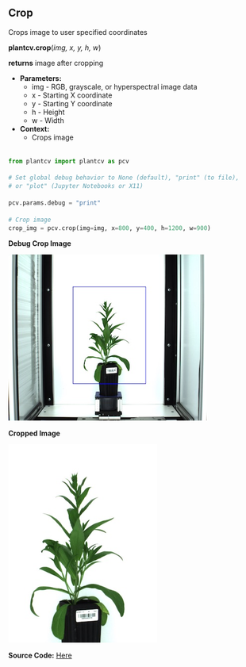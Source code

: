 ## Crop

Crops image to user specified coordinates 

**plantcv.crop**(*img, x, y, h, w*)

**returns** image after cropping 

- **Parameters:**
    - img - RGB, grayscale, or hyperspectral image data
    - x - Starting X coordinate
    - y - Starting Y coordinate 
    - h - Height 
    - w - Width
- **Context:**
    - Crops image 
    

```python

from plantcv import plantcv as pcv

# Set global debug behavior to None (default), "print" (to file), 
# or "plot" (Jupyter Notebooks or X11)

pcv.params.debug = "print"

# Crop image
crop_img = pcv.crop(img=img, x=800, y=400, h=1200, w=900)

```

**Debug Crop Image**

![Screenshot](img/documentation_images/crop/crop_debug.jpg)


**Cropped Image**

![Screenshot](img/documentation_images/crop/cropped_img.jpg)

**Source Code:** [Here](https://github.com/danforthcenter/plantcv/blob/master/plantcv/plantcv/crop.py)
